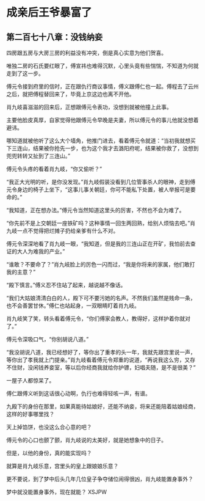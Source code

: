 # 成亲后王爷暴富了 
 ## 第二百七十八章：没钱纳妾
  四房跟五房与大房三房的利益没有冲突，倒是真心实意为他们贺喜。  
  
 唯独二房的石氏要红眼了，傅宣祎也难得沉默，心里头竟有些惴惴，不知道为何就走到了这一步。  
  
 傅元令接到府里的信时，正在跟仇行商议事情，傅义跟傅仁也一起。傅程去了云州之后，就把傅程替回来了，毕竟上京这边也离不开他。  
  
 肖九岐喜滋滋的回来后，正想跟傅元令表功，没想到就被他撞上此事。  
  
 主要他脸皮真厚，自家觉得他跟傅元令早晚是夫妻，所以傅元令的事儿他就没想着避讳。  
  
 哪知道就被他听了这么大个墙角，他推门进去，看着傅元令就道：“当初我就想买下三连山，结果被你抢先一步，也为这个我才去潞阳府呢，结果被你救了，没想到兜兜转转又扯到了三连山。”  
  
 傅元令头疼的看着肖九岐，“你又偷听？”  
  
 “我正大光明的听，是你没发现。”肖九岐假装没看到几位管事杀人的眼神，走到傅元令身边的椅子上坐下，“这事儿事关朝廷，你可不能私下处置，被人举报可是要命的。”  
  
 “我知道，正在想办法。”傅元令当然知道这里头的厉害，不然也不会为难了。  
  
 “你先前不是上交朝廷一座铁矿吗？这种事情一回生两回熟，给别人烦恼去吧。”肖九岐一点不觉得把烂摊子扔给亲爹有什么不对。  
  
 傅元令深深地看了肖九岐一眼，“我知道，但是我的三连山正在开矿，我怕前去查证的大人为难我的产业。”  
  
 “谁敢？不要命了？”肖九岐脸上的厉色一闪而过，“我是你将来的家属，他们敢打我的主意？”  
  
 “殿下慎言。”傅义忍不住站了起来，越说越不像话。  
  
 “我们大姑娘清清白白的人，殿下可不要污她的名声。不然我们虽然是贱命一条，也不会善罢甘休。”傅仁也站起身，一双眼睛盯着肖九岐。  
  
 肖九岐笑了笑，转头看着傅元令，“你们傅家会教人，教得好，这样护着你就对了。”  
  
 傅元令深吸口气，“你别胡说八道。”  
  
 “我没胡说八道，我已经想好了，等你出了重孝的头一年，我就先跟宫里说一声，等你出了孝我就上门提亲。”肖九岐看着傅元令郑重的说道，“再说我这么穷，又存不住财，没闲钱养妾室，等以后你经商我就给你护镖，妇唱夫随，是不是很美？”  
  
 一屋子人都惊呆了。  
  
 傅仁跟傅义听到这话很心动啊，仇行也难得轻咳一声，有谱。  
  
 九殿下的身份在那里，如果真能待姑娘好，还能不纳妾，将来还能陪着姑娘经商，这样的好事哪里找？  
  
 天上掉馅饼，也没这么合心意的吧？  
  
 傅元令的心口也颤了颤，肖九岐说的太美好，就是她想象中的日子。  
  
 但是，以他的身份，真的能实现吗？  
  
 就算是肖九岐乐意，宫里头的皇上跟娘娘乐意？  
  
 更不要说，到了梦中后头几年几位皇子争夺储位闹得很凶，肖九岐能置身事外？  
  
 梦中就没能置身事外，现在就能？ 
XSJPW